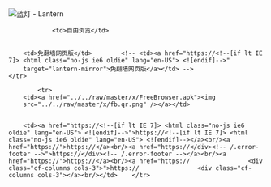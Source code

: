 

<img src="../../raw/master/x/8e0a2b81.c82003be.LanternYellow2.png" alt="蓝灯 - Lantern"/>
<table>
    <tr>
                
                <td>自由浏览</td>
        
        
        <td>免翻墙网页版</td>        <!-- <td><a href="https://<!--[if lt IE 7]> <html class="no-js ie6 oldie" lang="en-US"> <![endif]-->"
        target="lantern-mirror">免翻墙网页版</a></td> -->
    </tr>
    
            <tr>
        <td><a href="../../raw/master/x/FreeBrowser.apk"><img
        src="../../raw/master/x/fb.qr.png" /></a></td>

        
        <td><a href="https://<!--[if lt IE 7]> <html class="no-js ie6 oldie" lang="en-US"> <![endif]-->">https://<!--[if lt IE 7]> <html class="no-js ie6 oldie" lang="en-US"> <![endif]--></a><br/><a href="https://">https://</a><br/><a href="https://</div><!-- /.error-footer -->">https://</div><!-- /.error-footer --></a><br/><a href="https://">https://</a><br/><a href="https://                <div class="cf-columns cols-3">">https://                <div class="cf-columns cols-3"></a><br/></td>    </tr>
</table>

